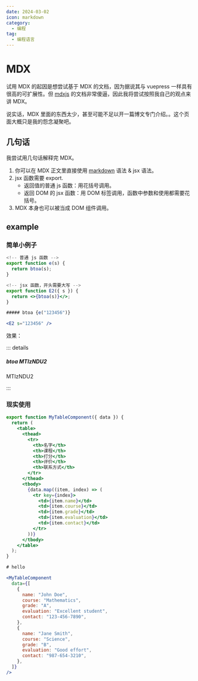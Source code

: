 ```yaml
---
date: 2024-03-02
icon: markdown
category:
  - 编程
tag:
  - 编程语言
---
```


# MDX

试用 MDX 的起因是想尝试基于 MDX 的文档，因为据说其与 vuepress 一样具有很高的可扩展性。但 [mdxjs](https://mdxjs.com/) 的文档非常傻逼，因此我将尝试按照我自己的观点来讲 MDX。

说实话，MDX 里面的东西太少，甚至可能不足以开一篇博文专门介绍。。这个页面大概只是我的怨念凝聚吧。

## 几句话

我尝试用几句话解释完 MDX。

1. 你可以在 MDX 正文里直接使用 [markdown](../articles/markdown.md) 语法 & jsx 语法。
2. jsx 函数需要 export.
   - 返回值的普通 js 函数：用花括号调用。
   - 返回 DOM 的 jsx 函数：用 DOM 标签调用，函数中参数和使用都需要花括号。
3. MDX 本身也可以被当成 DOM 组件调用。

## example

### 简单小例子

```jsx
<!-- 普通 js 函数 -->
export function e(s) {
  return btoa(s);
}

<!-- jsx 函数，开头需要大写 -->
export function E2({ s }) {
  return <>{btoa(s)}</>;
}

##### btoa {e("123456")}

<E2 s="123456" />
```

效果：

::: details

##### btoa MTIzNDU2

MTIzNDU2

:::

### 现实使用

```jsx
export function MyTableComponent({ data }) {
  return (
    <table>
      <thead>
        <tr>
          <th>名字</th>
          <th>课程</th>
          <th>打分</th>
          <th>评价</th>
          <th>联系方式</th>
        </tr>
      </thead>
      <tbody>
        {data.map((item, index) => (
          <tr key={index}>
            <td>{item.name}</td>
            <td>{item.course}</td>
            <td>{item.grade}</td>
            <td>{item.evaluation}</td>
            <td>{item.contact}</td>
          </tr>
        ))}
      </tbody>
    </table>
  );
}

# hello

<MyTableComponent
  data={[
    {
      name: "John Doe",
      course: "Mathematics",
      grade: "A",
      evaluation: "Excellent student",
      contact: "123-456-7890",
    },
    {
      name: "Jane Smith",
      course: "Science",
      grade: "B",
      evaluation: "Good effort",
      contact: "987-654-3210",
    },
  ]}
/>

```

